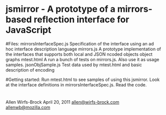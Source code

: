 # jsmirror - A prototype of a mirrors-based reflection interface for JavaScript

#Files:
mirrorsInterfaceSpec.js
Specification of the interface using an ad hoc interface description language
mirrors.js
A prototype implementation of the interfaces that supports both local and JSON ncoded objects object graphs
mtest.html
A run a bunch of tests on mirrors.js.  Also use it as usage samples.
jsonObjSample.js
Test data used by mtest.html and basic description of encoding


#Getting started:
Run mtest.html to see samples of using this jsmirror.  Look at the interface definitions in mirrorsInterfaceSpec.js.  Read the code.

#
Allen Wirfs-Brock
April 20, 2011
allen@wirfs-brock.com
allenwb@mozilla.com

